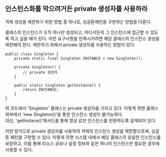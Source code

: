 ## 인스턴스화를 막으려거든 private 생성자를 사용하라

 객체 생성을 제한하기 위한 방법 중 하나로, 싱글톤패턴을 구현하는 방법을 다룬다.  
   
클래스의 인스턴스가 오직 하나만 생성되고, 어디서든지 그 인스턴스에 접근할 수 있도록 하고 싶을 때가 있다. 이런 요구사항을 만족시키려면 해당 클래스의 인스턴스 생성을
제한해야 한다. 제한하기 위해서 private 생성자를 사용하는 방법이 있다.

```
public class Singleton {
    private static final Singleton INSTANCE = new Singleton();

    private Singleton() {
        // private 생성자
    }

    public static Singleton getInstance() {
        return INSTANCE;
    }
}
```

위 코드에서 'Singleton' 클래스는 private 생성자를 가지고 있다. 이렇게 하면 클래스 외부에서 'new Singleton()'을 통한 인스턴스 생성이 불가능하다.  
대신, 'getInstace()'메서드를 통해 항상 같은 인스턴스를 반환하도록 설계되어 있다.  
  
이런 방식으로 private 생성자를 사용하여 객체의 인스턴스 생성을 제한함으로써, 싱글톤 패턴을 구현할 수 있다. 이렇게 하면 시스템 내에서 해당 클래스의 
유일한 인스턴스를 보장하고, 이를 통해 리소스 공유나 설정 정보와 같은 하나의 인스턴스만 필요한 경우에 사용할 수 있다.
